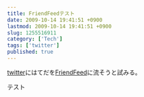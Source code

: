 ```yaml
---
title: FriendFeedテスト
date: 2009-10-14 19:41:51 +0900
lastmod: 2009-10-14 19:41:51 +0900
slug: 1255516911
category: ['Tech']
tags: ['twitter']
published: true
---
```




<p><a class="keyword" href="http://d.hatena.ne.jp/keyword/twitter">twitter</a>にはてだを<a class="keyword" href="http://d.hatena.ne.jp/keyword/FriendFeed">FriendFeed</a>に流そうと試みる。</p><p>テスト</p>

